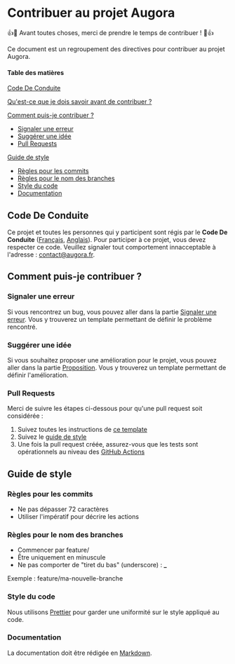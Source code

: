 # Contribuer au projet Augora

:+1::tada: Avant toutes choses, merci de prendre le temps de contribuer ! :tada::+1:

Ce document est un regroupement des directives pour contribuer au projet Augora.

#### Table des matières

[Code De Conduite](#Code-De-Conduite)

[Qu'est-ce que je dois savoir avant de contribuer ?](#Comment-puis-je-contribuer-)

[Comment puis-je contribuer ?](#Comment-puis-je-contribuer-)

- [Signaler une erreur](#Signaler-une-erreur)
- [Suggérer une idée](#Suggérer-une-idée)
- [Pull Requests](#pull-requests)

[Guide de style](#Guide-de-style)

- [Règles pour les commits](#Règles-pour-les-commits)
- [Règles pour le nom des branches](#Règles-pour-le-nom-des-branches)
- [Style du code](#Style-du-code)
- [Documentation](#documentation)

## Code De Conduite

Ce projet et toutes les personnes qui y participent sont régis par le **Code De Conduite** ([Français](CODE_OF_CONDUCT.french.md), [Anglais](CODE_OF_CONDUCT.md)). Pour participer à ce projet, vous devez respecter ce code. Veuillez signaler tout comportement innacceptable à l'adresse : [contact@augora.fr](mailto:contact@augora.fr).

## Comment puis-je contribuer ?

### Signaler une erreur

Si vous rencontrez un bug, vous pouvez aller dans la partie [Signaler une erreur](https://github.com/Augora/Augora/issues/new?assignees=KevinBacas%2C+pierretusseau&labels=bug&template=signaler-une-erreur.md&title=). Vous y trouverez un template permettant de définir le problème rencontré.

### Suggérer une idée

Si vous souhaitez proposer une amélioration pour le projet, vous pouvez aller dans la partie [Proposition](https://github.com/Augora/Augora/issues/new?assignees=KevinBacas%2C+pierretusseau&labels=proposition&template=proposition.md&title=). Vous y trouverez un template permettant de définir l'amélioration.

### Pull Requests

Merci de suivre les étapes ci-dessous pour qu'une pull request soit considérée :

1. Suivez toutes les instructions de [ce template](https://github.com/Augora/Augora/blob/develop/.github/pull_request_template.md)
2. Suivez le [guide de style](#Guide-de-style)
3. Une fois la pull request créée, assurez-vous que les tests sont opérationnels au niveau des [GitHub Actions](https://github.com/Augora/Augora/actions)

## Guide de style

### Règles pour les commits

- Ne pas dépasser 72 caractères
- Utiliser l'impératif pour décrire les actions

### Règles pour le nom des branches

- Commencer par feature/
- Être uniquement en minuscule
- Ne pas comporter de "tiret du bas" (underscore) : **\_**

Exemple : feature/ma-nouvelle-branche

### Style du code

Nous utilisons [Prettier](https://prettier.io/) pour garder une uniformité sur le style appliqué au code.

### Documentation

La documentation doit être rédigée en [Markdown](https://daringfireball.net/projects/markdown).
